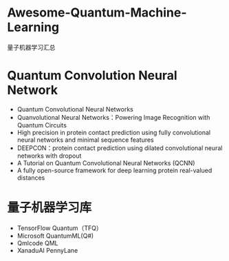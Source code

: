 # Awesome-Quantum-Machine-Learning  
量子机器学习汇总

# Quantum Convolution Neural Network  
- Quantum Convolutional Neural Networks  
- Quanvolutional Neural Networks：Powering Image Recognition with Quantum Circuits   
- High precision in protein contact prediction using fully convolutional neural networks and minimal sequence features  
- DEEPCON：protein contact prediction using dilated convolutional neural networks with dropout  
- A Tutorial on Quantum Convolutional Neural Networks (QCNN)  
- A fully open-source framework for deep learning protein real-valued distances  



# 量子机器学习库
- TensorFlow Quantum（TFQ） 
- Microsoft QuantumML(Q#) 
-  Qmlcode QML  
- XanaduAI PennyLane  
